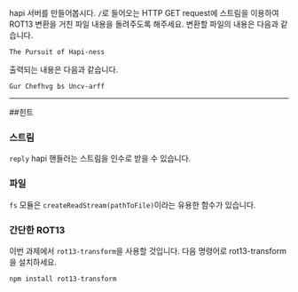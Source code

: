 hapi 서버를 만들어봅시다. `/`로 들어오는 HTTP GET request에 스트림을 이용하여 ROT13
변환을 거친 파일 내용을 돌려주도록 해주세요. 변환할 파일의 내용은 다음과 같습니다.

```
The Pursuit of Hapi-ness
```

출력되는 내용은 다음과 같습니다.

```
Gur Chefhvg bs Uncv-arff
```

-----------------------------------------------------------------
##힌트

### 스트림

`reply` hapi 핸들러는 스트림을 인수로 받을 수 있습니다.

### 파일

`fs` 모듈은 `createReadStream(pathToFile)`이라는 유용한 함수가 있습니다.

### 간단한 ROT13

이번 과제에서 `rot13-transform`을 사용할 것입니다. 다음 명령어로 rot13-transform을 설치하세요.

```sh
npm install rot13-transform
```
